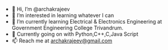 - 👋 Hi, I’m @archakrajeev
- 👀 I’m interested in learning whatever I can
- 🌱 I’m currently learning Electrical & Electronics Engineering at Government Engineering College Trivandrum. 
- 💞 Currently going on with Python,C++,C,Java Script
- 📫 Reach me at archakrajeev@gmail.com

<!---
archakrajeev/archakrajeev is a ✨ special ✨ repository because its `README.md` (this file) appears on your GitHub profile.
You can click the Preview link to take a look at your changes.
--->
